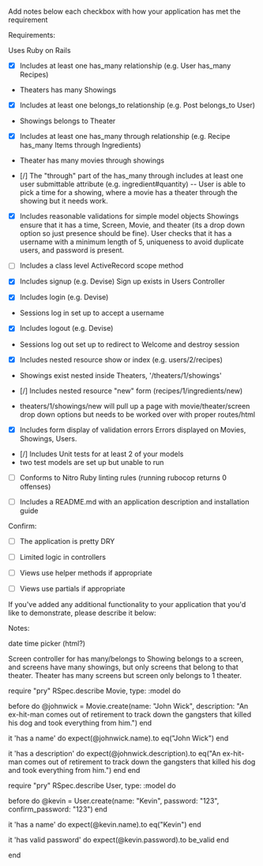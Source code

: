Add notes below each checkbox with how your application has met the requirement

Requirements:

 Uses Ruby on Rails
- [x] Includes at least one has_many relationship (e.g. User has_many Recipes)
- Theaters has many Showings

- [x] Includes at least one belongs_to relationship (e.g. Post belongs_to User)
- Showings belongs to Theater

- [x] Includes at least one has_many through relationship (e.g. Recipe has_many
    Items through Ingredients)
- Theater has many movies through showings

- [/] The "through" part of the has_many through includes at least one user
    submittable attribute (e.g. ingredient#quantity)
    -- User is able to pick a time for a showing, where a movie has a theater through the showing but it needs work.

- [x] Includes reasonable validations for simple model objects
  Showings ensure that it has a time, Screen, Movie, and theater (its a drop down option so just presence should be fine). User checks that it has a username with a minimum length of 5, uniqueness to avoid duplicate users, and password is present.

- [ ] Includes a class level ActiveRecord scope method

- [x] Includes signup (e.g. Devise)
  Sign up exists in Users Controller

- [x] Includes login (e.g. Devise)
- Sessions log in set up to accept a username

- [x] Includes logout (e.g. Devise)
- Sessions log out set up to redirect to Welcome and destroy session

- [x] Includes nested resource show or index (e.g. users/2/recipes)
- Showings exist nested inside Theaters, '/theaters/1/showings'

- [/] Includes nested resource "new" form (recipes/1/ingredients/new)
- theaters/1/showings/new will pull up a page with movie/theater/screen drop down options but needs to be worked over with proper routes/html

- [x] Includes form display of validation errors
Errors displayed on Movies, Showings, Users.

- [/] Includes Unit tests for at least 2 of your models
 - two test models are set up but unable to run

- [ ] Conforms to Nitro Ruby linting rules (running rubocop returns 0 offenses)

- [ ] Includes a README.md with an application description and installation guide

Confirm:

- [ ] The application is pretty DRY

- [ ] Limited logic in controllers

- [ ] Views use helper methods if appropriate

- [ ] Views use partials if appropriate


If you've added any additional functionality to your application that you'd like to demonstrate, please describe it below:


Notes:

date time picker (html?)

Screen controller for has many/belongs to
Showing belongs to a screen, and screens have many showings, but only screens that belong to that theater. Theater has many screens but screen only belongs to 1 theater.

require "pry"
RSpec.describe Movie, type: :model do

  before do
    @johnwick = Movie.create(name: "John Wick", description: "An ex-hit-man comes out of retirement to track down the gangsters that killed his dog and took everything from him.")
  end

  it 'has a name' do
    expect(@johnwick.name).to eq("John Wick")
  end

  it 'has a description' do
    expect(@johnwick.description).to eq("An ex-hit-man comes out of retirement to track down the gangsters that killed his dog and took everything from him.")
  end
end

require "pry"
RSpec.describe User, type: :model do

  before do
    @kevin = User.create(name: "Kevin", password: "123", confirm_password: "123")
  end

  it 'has a name' do
    expect(@kevin.name).to eq("Kevin")
  end

  it 'has valid password' do
    expect(@kevin.password).to be_valid
  end

end
